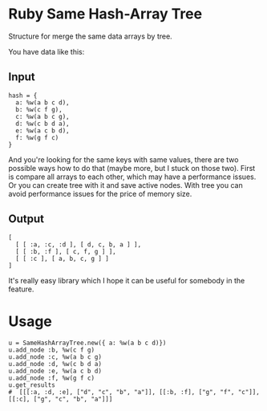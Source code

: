 Ruby Same Hash-Array Tree
=========================

Structure for merge the same data arrays by tree.

You have data like this:

## Input

    hash = {
      a: %w(a b c d),
      b: %w(c f g),
      c: %w(a b c g),
      d: %w(c b d a),
      e: %w(a c b d),
      f: %w(g f c)
    }
    
And you're looking for the same keys with same values, there are two possible ways how to do that (maybe more, but I stuck on those two). First is compare all arrays to each other, which may have a performance issues. Or you can create tree with it and save active nodes. With tree you can avoid performance issues for the price of memory size.
    
## Output

    [
      [ [ :a, :c, :d ], [ d, c, b, a ] ],
      [ [ :b, :f ], [ c, f, g ] ],
      [ [ :c ], [ a, b, c, g ] ]
    ]
    
It's really easy library which I hope it can be useful for somebody in the feature.

# Usage

    u = SameHashArrayTree.new({ a: %w(a b c d)})
    u.add_node :b, %w(c f g)
    u.add_node :c, %w(a b c g)
    u.add_node :d, %w(c b d a)
    u.add_node :e, %w(a c b d)
    u.add_node :f, %w(g f c)
    u.get_results
    #  [[[:a, :d, :e], ["d", "c", "b", "a"]], [[:b, :f], ["g", "f", "c"]], [[:c], ["g", "c", "b", "a"]]]
    
